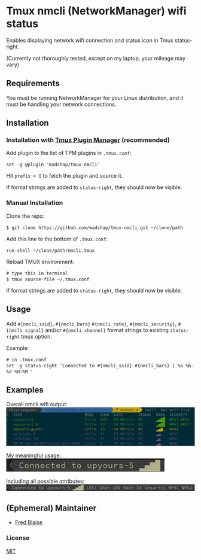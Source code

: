 # Tmux nmcli (NetworkManager) wifi status

Enables displaying network wifi connection and status icon in Tmux status-right.

(Currently not thoroughly tested, except on my laptop, your mileage may vary)

## Requirements

You must be running NetworkManager for your Linux distribution, and it must be handling your network connections.

## Installation
### Installation with [Tmux Plugin Manager](https://github.com/tmux-plugins/tpm) (recommended)

Add plugin to the list of TPM plugins in `.tmux.conf`:

    set -g @plugin 'madchap/tmux-nmcli'

Hit `prefix + I` to fetch the plugin and source it.

If format strings are added to `status-right`, they should now be visible.

### Manual Installation

Clone the repo:

    $ git clone https://github.com/madchap/tmux-nmcli.git ~/clone/path

Add this line to the bottom of `.tmux.conf`:

    run-shell ~/clone/path/nmcli.tmux

Reload TMUX environment:

    # type this in terminal
    $ tmux source-file ~/.tmux.conf

If format strings are added to `status-right`, they should now be visible.

## Usage

Add `#{nmcli_ssid}`, `#{nmcli_bars}` `#{nmcli_rate}`, `#{nmcli_security}`, `#{nmcli_signal}` and/or `#{nmcli_channel}` format strings to existing `status-right` tmux option.

Example:

    # in .tmux.conf
    set -g status-right 'Connected to #{nmcli_ssid} #{nmcli_bars} | %a %h-%d %H:%M '


## Examples
Overall nmcli wifi output:<br/>
![nmcli_output](/screenshots/overall_nmcli_output.png)

My meaningful usage:<br/>
![my_tmux_nmcli_output](/screenshots/minimal_tmux_example.png)

Including all possible attributes:<br/>
![all_attributes_output](/screenshots/maximal_tmux_example.png)

## (Ephemeral) Maintainer

 - [Fred Blaise](https://github.com/madchap)

### License

[MIT](LICENSE.md)
